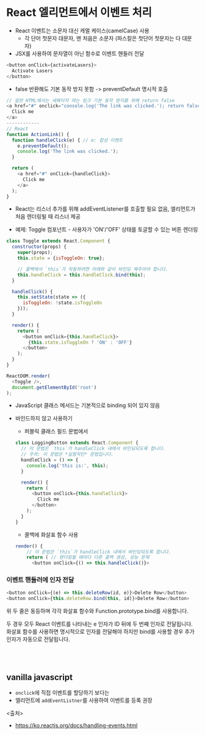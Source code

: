 # React 엘리먼트에서 이벤트 처리
- React 이벤트는 소문자 대신 캐멀 케이스(camelCase) 사용
  - 각 단어 첫문자 대문자, 맨 처음은 소문자 (파스칼은 첫단어 첫문자는 다 대문자)
- JSX를 사용하여 문자열이 아닌 함수로 이벤트 핸들러 전달
```javascript
<button onClick={activateLasers}>
  Activate Lasers
</button>
```

- false 반환해도 기본 동작 방지 못함 -> preventDefault 명시적 호출
```javascript
// 일반 HTML에서는 새페이지 여는 링크 기본 동작 방지를 위해 return false
<a href="#" onclick="console.log('The link was clicked.'); return false">
  Click me
</a>
------------ 
// React
function ActionLink() {
  function handleClick(e) { // e: 합성 이벤트 
    e.preventDefault();
    console.log('The link was clicked.');
  }

  return (
    <a href="#" onClick={handleClick}>
      Click me
    </a>
  );
}
```
- React는 리스너 추가를 위해 addEventListener를 호출할 필요 없음, 엘리먼트가 처음 렌더링될 때 리스너 제공

- 예제: Toggle 컴포넌트 - 사용자가 'ON'/'OFF' 상태를 토글할 수 있는 버튼 렌더링
```javascript
class Toggle extends React.Component {
  constructor(props) {
    super(props);
    this.state = {isToggleOn: true};

    // 콜백에서 `this`가 작동하려면 아래와 같이 바인딩 해주어야 합니다.
    this.handleClick = this.handleClick.bind(this);
  }

  handleClick() {
    this.setState(state => ({
      isToggleOn: !state.isToggleOn
    }));
  }

  render() {
    return (
      <button onClick={this.handleClick}>
        {this.state.isToggleOn ? 'ON' : 'OFF'}
      </button>
    );
  }
}

ReactDOM.render(
  <Toggle />,
  document.getElementById('root')
);
```

- JavaScript 클래스 메서드는 기본적으로 binding 되어 있지 않음
- 바인드하지 않고 사용하기
  - 퍼블릭 클래스 필드 문법에서
  ```javascript
  class LoggingButton extends React.Component {
    // 이 문법은 `this`가 handleClick 내에서 바인딩되도록 합니다.
    // 주의: 이 문법은 *실험적인* 문법입니다.
    handleClick = () => {
      console.log('this is:', this);
    }

    render() {
      return (
        <button onClick={this.handleClick}>
          Click me
        </button>
      );
    }
  }
  ```
  
  - 콜백에 화살표 함수 사용
  ```javascript
  render() {
      // 이 문법은 `this`가 handleClick 내에서 바인딩되도록 합니다.
      return ( // 렌더링될 때마다 다른 콜백 생성, 성능 문제
        <button onClick={() => this.handleClick()}>
  ```

### 이벤트 핸들러에 인자 전달
```javascript
<button onClick={(e) => this.deleteRow(id, e)}>Delete Row</button>
<button onClick={this.deleteRow.bind(this, id)}>Delete Row</button>
```
위 두 줄은 동등하며 각각 화살표 함수와 Function.prototype.bind를 사용합니다.

두 경우 모두 React 이벤트를 나타내는 e 인자가 ID 뒤에 두 번째 인자로 전달됩니다. 화살표 함수를 사용하면 명시적으로 인자를 전달해야 하지만 bind를 사용할 경우 추가 인자가 자동으로 전달됩니다.

<br><br>

## vanilla javascript
- `onclick`에 직접 이벤트를 할당하기 보다는
- 엘리먼트에 `addEventListner`를 사용하여 이벤트를 등록 권장

<출처>
- https://ko.reactjs.org/docs/handling-events.html
